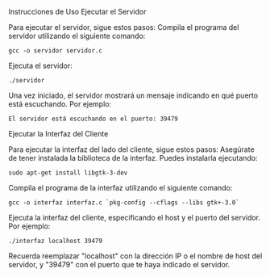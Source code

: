 Instrucciones de Uso
Ejecutar el Servidor

Para ejecutar el servidor, sigue estos pasos:
Compila el programa del servidor utilizando el siguiente comando:

    
    gcc -o servidor servidor.c

    

Ejecuta el servidor:

    
    ./servidor

    
Una vez iniciado, el servidor mostrará un mensaje indicando en qué puerto está escuchando. Por ejemplo:


    El servidor está escuchando en el puerto: 39479

Ejecutar la Interfaz del Cliente

Para ejecutar la interfaz del lado del cliente, sigue estos pasos:
Asegúrate de tener instalada la biblioteca de la interfaz. Puedes instalarla ejecutando:

    sudo apt-get install libgtk-3-dev


Compila el programa de la interfaz utilizando el siguiente comando:


    gcc -o interfaz interfaz.c `pkg-config --cflags --libs gtk+-3.0`


Ejecuta la interfaz del cliente, especificando el host y el puerto del servidor. Por ejemplo:


    ./interfaz localhost 39479

Recuerda reemplazar "localhost" con la dirección IP o el nombre de host del servidor, y "39479" con el puerto que te haya indicado el servidor.
